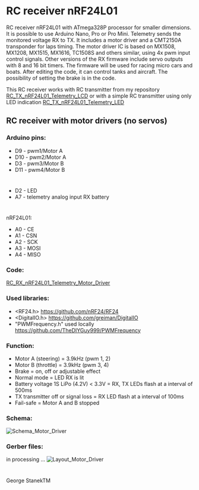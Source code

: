 # RC receiver nRF24L01 
RC receiver nRF24L01 with ATmega328P processor for smaller dimensions.
It is possible to use Arduino Nano, Pro or Pro Mini.
Telemetry sends the monitored voltage RX to TX. 
It includes a motor driver and a CMT2150A transponder for laps timing.
The motor driver IC is based on MX1508, MX1208, MX1515, MX1616, TC1508S and others similar, using 4x pwm input control signals.
Other versions of the RX firmware include servo outputs with 8 and 16 bit timers.
The firmware will be used for racing micro cars and boats.
After editing the code, it can control tanks and aircraft.
The possibility of setting the brake is in the code.

This RC receiver works with RC transmitter from my repository [RC_TX_nRF24L01_Telemetry_LCD](https://github.com/stanekTM/RC_TX_nRF24L01_Telemetry_LCD)
or with a simple RC transmitter using only LED indication [RC_TX_nRF24L01_Telemetry_LED](https://github.com/stanekTM/RC_TX_nRF24L01_Telemetry_LED)

## RC receiver with motor drivers (no servos)
### Arduino pins:
* D9  - pwm1/Motor A
* D10 - pwm2/Motor A
* D3  - pwm3/Motor B
* D11 - pwm4/Motor B
#
* D2  - LED
* A7  - telemetry analog input RX battery
#
nRF24L01:
* A0  - CE
* A1  - CSN
* A2  - SCK
* A3  - MOSI
* A4  - MISO

### Code:
[RC_RX_nRF24L01_Telemetry_Motor_Driver](https://github.com/stanekTM/RC_RX_nRF24L01_Telemetry_Motor_Driver_Servo/blob/master/RC_RX_nRF24L01_Telemetry_Motor_Driver/RC_RX_nRF24L01_Telemetry_Motor_Driver.ino)

### Used libraries:
* <RF24.h>                      https://github.com/nRF24/RF24 
* <DigitalIO.h>                 https://github.com/greiman/DigitalIO
* "PWMFrequency.h" used locally https://github.com/TheDIYGuy999/PWMFrequency

### Function:
* Motor A (steering) = 3.9kHz (pwm 1, 2)
* Motor B (throttle) = 3.9kHz (pwm 3, 4)
* Brake = on, off or adjustable effect 
* Normal mode = LED RX is lit
* Battery voltage 1S LiPo (4.2V) < 3.3V = RX, TX LEDs flash at a interval of 500ms
* TX transmitter off or signal loss = RX LED flash at a interval of 100ms 
* Fail-safe = Motor A and B stopped

### Schema:
![Schema_Motor_Driver](https://raw.githubusercontent.com/stanekTM/RC_RX_nRF24L01_Telemetry_Motor_Driver_Servo/master/RC_RX_nRF24L01_Telemetry_Motor_Driver/Schema_Motor_Driver.PNG)

### Gerber files: 
in processing ...
![Layout_Motor_Driver](https://raw.githubusercontent.com/stanekTM/RC_RX_nRF24L01_Telemetry_Motor_Driver_Servo/master/RC_RX_nRF24L01_Telemetry_Motor_Driver/Layout_Motor_Driver.PNG)
#
George StanekTM
